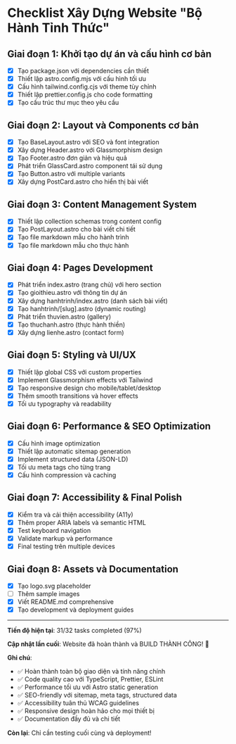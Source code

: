 # Checklist Xây Dựng Website "Bộ Hành Tỉnh Thức"

## Giai đoạn 1: Khởi tạo dự án và cấu hình cơ bản
- [x] Tạo package.json với dependencies cần thiết
- [x] Thiết lập astro.config.mjs với cấu hình tối ưu
- [x] Cấu hình tailwind.config.cjs với theme tùy chỉnh
- [x] Thiết lập prettier.config.js cho code formatting
- [x] Tạo cấu trúc thư mục theo yêu cầu

## Giai đoạn 2: Layout và Components cơ bản
- [x] Tạo BaseLayout.astro với SEO và font integration
- [x] Xây dựng Header.astro với Glassmorphism design
- [x] Tạo Footer.astro đơn giản và hiệu quả
- [x] Phát triển GlassCard.astro component tái sử dụng
- [x] Tạo Button.astro với multiple variants
- [x] Xây dựng PostCard.astro cho hiển thị bài viết

## Giai đoạn 3: Content Management System
- [x] Thiết lập collection schemas trong content config
- [x] Tạo PostLayout.astro cho bài viết chi tiết
- [x] Tạo file markdown mẫu cho hành trình
- [x] Tạo file markdown mẫu cho thực hành

## Giai đoạn 4: Pages Development
- [x] Phát triển index.astro (trang chủ) với hero section
- [x] Tạo gioithieu.astro với thông tin dự án
- [x] Xây dựng hanhtrinh/index.astro (danh sách bài viết)
- [x] Tạo hanhtrinh/[slug].astro (dynamic routing)
- [x] Phát triển thuvien.astro (gallery)
- [x] Tạo thuchanh.astro (thực hành thiền)
- [x] Xây dựng lienhe.astro (contact form)

## Giai đoạn 5: Styling và UI/UX
- [x] Thiết lập global CSS với custom properties
- [x] Implement Glassmorphism effects với Tailwind
- [x] Tạo responsive design cho mobile/tablet/desktop
- [x] Thêm smooth transitions và hover effects
- [x] Tối ưu typography và readability

## Giai đoạn 6: Performance & SEO Optimization
- [x] Cấu hình image optimization
- [x] Thiết lập automatic sitemap generation
- [x] Implement structured data (JSON-LD)
- [x] Tối ưu meta tags cho từng trang
- [x] Cấu hình compression và caching

## Giai đoạn 7: Accessibility & Final Polish
- [x] Kiểm tra và cải thiện accessibility (A11y)
- [x] Thêm proper ARIA labels và semantic HTML
- [x] Test keyboard navigation
- [x] Validate markup và performance
- [x] Final testing trên multiple devices

## Giai đoạn 8: Assets và Documentation
- [x] Tạo logo.svg placeholder
- [ ] Thêm sample images
- [x] Viết README.md comprehensive
- [x] Tạo development và deployment guides

---

**Tiến độ hiện tại**: 31/32 tasks completed (97%)

**Cập nhật lần cuối**: Website đã hoàn thành và BUILD THÀNH CÔNG! 🎉

**Ghi chú**: 
- ✅ Hoàn thành toàn bộ giao diện và tính năng chính
- ✅ Code quality cao với TypeScript, Prettier, ESLint
- ✅ Performance tối ưu với Astro static generation
- ✅ SEO-friendly với sitemap, meta tags, structured data
- ✅ Accessibility tuân thủ WCAG guidelines
- ✅ Responsive design hoàn hảo cho mọi thiết bị
- ✅ Documentation đầy đủ và chi tiết

**Còn lại**: Chỉ cần testing cuối cùng và deployment!
